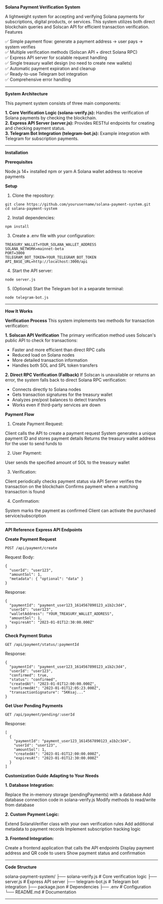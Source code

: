 **Solana Payment Verification System**

A lightweight system for accepting and verifying Solana payments for subscriptions, digital products, or services. This system utilizes both direct blockchain queries and Solscan API for efficient transaction verification.
Features

✅ Simple payment flow: generate a payment address → user pays → system verifies
<br>
✅ Multiple verification methods (Solscan API + direct Solana RPC)
<br>
✅ Express API server for scalable request handling
<br>
✅ Single treasury wallet design (no need to create new wallets)
<br>
✅ Automatic payment expiration and cleanup
<br>
✅ Ready-to-use Telegram bot integration
<br>
✅ Comprehensive error handling

--------------------------------------------------------------------------------------------------------------

**System Architecture**

This payment system consists of three main components:

**1. Core Verification Logic (solana-verify.js):** Handles the verification of Solana payments by checking the blockchain.
<br>
**2. Express API Server (server.js):** Provides RESTful endpoints for creating and checking payment status.
<br>
**3. Telegram Bot Integration (telegram-bot.js):** Example integration with Telegram for subscription payments.
<br>

--------------------------------------------------------------------------------------------------------------

**Installation**

**Prerequisites**

Node.js 14+ installed
npm or yarn
A Solana wallet address to receive payments

**Setup**

1. Clone the repository:

```
git clone https://github.com/yourusername/solana-payment-system.git
cd solana-payment-system
```

2. Install dependencies:

```
npm install
```

3. Create a .env file with your configuration:

```
TREASURY_WALLET=YOUR_SOLANA_WALLET_ADDRESS
SOLANA_NETWORK=mainnet-beta
PORT=3000
TELEGRAM_BOT_TOKEN=YOUR_TELEGRAM_BOT_TOKEN
API_BASE_URL=http://localhost:3000/api
```

4. Start the API server:

```
node server.js
```

5. (Optional) Start the Telegram bot in a separate terminal:

```
node telegram-bot.js
```

--------------------------------------------------------------------------------------------------------------

**How It Works**

**Verification Process**
This system implements two methods for transaction verification:

**1. Solscan API Verification**
The primary verification method uses Solscan's public API to check for transactions:

- Faster and more efficient than direct RPC calls
- Reduced load on Solana nodes
- More detailed transaction information
- Handles both SOL and SPL token transfers

**2. Direct RPC Verification (Fallback)**
If Solscan is unavailable or returns an error, the system falls back to direct Solana RPC verification:

- Connects directly to Solana nodes
- Gets transaction signatures for the treasury wallet
- Analyzes pre/post balances to detect transfers
- Works even if third-party services are down

**Payment Flow**

1. Create Payment Request:

Client calls the API to create a payment request
System generates a unique payment ID and stores payment details
Returns the treasury wallet address for the user to send funds to

2. User Payment:

User sends the specified amount of SOL to the treasury wallet

3. Verification:

Client periodically checks payment status via API
Server verifies the transaction on the blockchain
Confirms payment when a matching transaction is found

4. Confirmation:

System marks the payment as confirmed
Client can activate the purchased service/subscription

--------------------------------------------------------------------------------------------------------------

**API Reference**
**Express API Endpoints**

**Create Payment Request**
```
POST /api/payment/create
```

Request Body:
```
{
  "userId": "user123",
  "amountSol": 1,
  "metadata": { "optional": "data" }
}
```

Response:
```
{
  "paymentId": "payment_user123_1614567890123_a1b2c3d4",
  "userId": "user123",
  "walletAddress": "YOUR_TREASURY_WALLET_ADDRESS",
  "amountSol": 1,
  "expiresAt": "2023-01-01T12:30:00.000Z"
}
```

**Check Payment Status**
```
GET /api/payment/status/:paymentId
```

Response:
```
{
  "paymentId": "payment_user123_1614567890123_a1b2c3d4",
  "userId": "user123",
  "confirmed": true,
  "status": "confirmed",
  "createdAt": "2023-01-01T12:00:00.000Z",
  "confirmedAt": "2023-01-01T12:05:23.000Z",
  "transactionSignature": "5KKsaj..."
}
```

**Get User Pending Payments**
```
GET /api/payment/pending/:userId
```

Response:
```
[
  {
    "paymentId": "payment_user123_1614567890123_a1b2c3d4",
    "userId": "user123",
    "amountSol": 1,
    "createdAt": "2023-01-01T12:00:00.000Z",
    "expiresAt": "2023-01-01T12:30:00.000Z"
  }
]
```

**Customization Guide**
**Adapting to Your Needs**

**1. Database Integration:**

Replace the in-memory storage (pendingPayments) with a database
Add database connection code in solana-verify.js
Modify methods to read/write from database


**2. Custom Payment Logic:**

Extend SolanaVerifier class with your own verification rules
Add additional metadata to payment records
Implement subscription tracking logic


**3. Frontend Integration:**

Create a frontend application that calls the API endpoints
Display payment address and QR code to users
Show payment status and confirmation

--------------------------------------------------------------------------------------------------------------

**Code Structure**

solana-payment-system/
├── solana-verify.js        # Core verification logic
├── server.js               # Express API server
├── telegram-bot.js         # Telegram bot integration
├── package.json            # Dependencies
├── .env                    # Configuration
└── README.md               # Documentation

--------------------------------------------------------------------------------------------------------------
